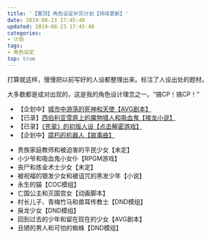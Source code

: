 ```yaml
---
title: '【置顶】角色设定补完计划【持续更新】'
date: 2019-08-23 17:45:48
updated: 2019-08-23 17:45:48
categories:
- 计划
tags:
- 角色设定
top: true
---
```


打算就这样，慢慢把以前写好的人设都整理出来。标注了人设出处的题材。

大多数都是成对出现的，这是我的角色设计理念之一。“搞CP！搞CP！”

- 【企划中】[城市中游荡的死神和天使【AVG剧本】](https://skmtjun.github.io/2019/08/21/2019-08-21-16-15-51%E4%BC%81%E5%88%92/)
- 【已录】[西伯利亚雪原上的魔物猎人和吸血鬼【接龙小说】](https://skmtjun.github.io/2019/08/22/2019-08-22-18-40-32%E4%BA%BA%E8%AE%BE/)
- 【已录】[《苍翠》的初版人设【点击解密游戏】](https://skmtjun.github.io/2019/08/23/2019-08-23-11-44-16%E4%BA%BA%E8%AE%BE/)
- 【企划中】[腐朽的机器人【故事曲】](https://skmtjun.github.io/2019/08/25/2019-08-25-17-56-31%E4%BC%81%E5%88%92/)
<!--more-->
- 贵族家庭教师和被迫害的平民少女【未定】
- 小少爷和吸血鬼小女仆【RPGM游戏】
- 丧尸和炼金术士少女【未定】
- 被祝福的银发少女和被诅咒的黑发少年【小说】
- 永生的猫【COC模组】
- 亡国公主和灭国宫女【动画脚本】
- 村长儿子、青梅竹马和兽耳传教士【DND模组】
- 戾龙少女【DND模组】
- 回到过去的少年和留在现在的少女【AVG剧本】
- 丑陋的男人和可怕的蜘蛛【DND模组】